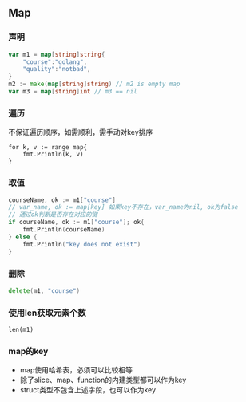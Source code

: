 ## Map

### 声明

```go
var m1 = map[string]string{
	"course":"golang",
	"quality":"notbad",
}
m2 := make(map[string]string) // m2 is empty map
var m3 = map[string]int // m3 == nil
```

### 遍历

不保证遍历顺序，如需顺利，需手动对key排序

```
for k, v := range map{
	fmt.Println(k, v)
}
```

### 取值

```go
courseName, ok := m1["course"]
// var_name, ok := map[key] 如果key不存在，var_name为nil, ok为false
// 通过ok判断是否存在对应的键
if courseName, ok := m1["course"]; ok{
	fmt.Println(courseName)
} else {
	fmt.Println("key does not exist")
}
```

### 删除

```go
delete(m1, "course")
```

### 使用len获取元素个数

```
len(m1)
```

### map的key

* map使用哈希表，必须可以比较相等
* 除了slice、map、function的内建类型都可以作为key
* struct类型不包含上述字段，也可以作为key

